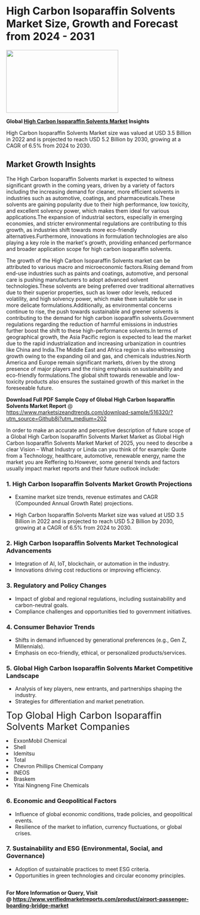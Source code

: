 <H1>High Carbon Isoparaffin Solvents Market Size, Growth and Forecast from 2024 - 2031</H1><img class="aligncenter size-medium wp-image-584254" src="https://thirdeyenews.in/wp-content/uploads/2024/09/Global-Market-Research-300x168.jpeg" alt="" width="300" height="168" /><p><strong>Global&nbsp;<a href="https://www.marketsizeandtrends.com/download-sample/516320/?utm_source=Github8j?utm_medium=202">High Carbon Isoparaffin Solvents Market</a> Insights</strong></p><p>High Carbon Isoparaffin Solvents Market size was valued at USD 3.5 Billion in 2022 and is projected to reach USD 5.2 Billion by 2030, growing at a CAGR of 6.5% from 2024 to 2030.</p><p><h2>Market Growth Insights</h2> <p>The High Carbon Isoparaffin Solvents market is expected to witness significant growth in the coming years, driven by a variety of factors including the increasing demand for cleaner, more efficient solvents in industries such as automotive, coatings, and pharmaceuticals.These solvents are gaining popularity due to their high performance, low toxicity, and excellent solvency power, which makes them ideal for various applications.The expansion of industrial sectors, especially in emerging economies, and stricter environmental regulations are contributing to this growth, as industries shift towards more eco-friendly alternatives.Furthermore, innovations in formulation technologies are also playing a key role in the market's growth, providing enhanced performance and broader application scope for high carbon isoparaffin solvents.</p> <p>The growth of the High Carbon Isoparaffin Solvents market can be attributed to various macro and microeconomic factors.Rising demand from end-use industries such as paints and coatings, automotive, and personal care is pushing manufacturers to adopt advanced solvent technologies.These solvents are being preferred over traditional alternatives due to their superior properties, such as lower odor levels, reduced volatility, and high solvency power, which make them suitable for use in more delicate formulations.Additionally, as environmental concerns continue to rise, the push towards sustainable and greener solvents is contributing to the demand for high carbon isoparaffin solvents.Government regulations regarding the reduction of harmful emissions in industries further boost the shift to these high-performance solvents.In terms of geographical growth, the Asia Pacific region is expected to lead the market due to the rapid industrialization and increasing urbanization in countries like China and India.The Middle East and Africa region is also witnessing growth owing to the expanding oil and gas, and chemicals industries.North America and Europe remain significant markets, driven by the strong presence of major players and the rising emphasis on sustainability and eco-friendly formulations.The global shift towards renewable and low-toxicity products also ensures the sustained growth of this market in the foreseeable future.</p> <p><span class=""><strong>Download Full PDF Sample Copy of Global High Carbon Isoparaffin Solvents Market Report</strong> @ <a href="https://www.marketsizeandtrends.com/download-sample/516320/?utm_source=Github8j?utm_medium=202" target="_blank">https://www.marketsizeandtrends.com/download-sample/516320/?utm_source=Github8j?utm_medium=202</a></span></p><p>In order to make an accurate and perceptive description of future scope of a Global&nbsp;High Carbon Isoparaffin Solvents Market Market as Global&nbsp;High Carbon Isoparaffin Solvents Market Market of 2025, you need to describe a clear Vision &ndash; What Industry or Linda can you think of for example: Quote from a Technology, healthcare, automotive, renewable energy, name the market you are Reffering to.However, some general trends and factors usually impact market reports and their future outlook include:</p><h3>1.&nbsp;<strong>High Carbon Isoparaffin Solvents Market Growth Projections</strong></h3><ul><li>Examine market size trends, revenue estimates and CAGR (Compounded Annual Growth Rate) projections.</li><li><p>High Carbon Isoparaffin Solvents Market size was valued at USD 3.5 Billion in 2022 and is projected to reach USD 5.2 Billion by 2030, growing at a CAGR of 6.5% from 2024 to 2030.</p></li></ul><h3>2.&nbsp;<strong>High Carbon Isoparaffin Solvents Market Technological Advancements</strong></h3><ul><li>Integration of AI, IoT, blockchain, or automation in the industry.</li><li>Innovations driving cost reductions or improving efficiency.</li></ul><h3>3.&nbsp;<strong>Regulatory and Policy Changes</strong></h3><ul><li>Impact of global and regional regulations, including sustainability and carbon-neutral goals.</li><li>Compliance challenges and opportunities tied to government initiatives.</li></ul><h3>4.&nbsp;<strong>Consumer Behavior Trends</strong></h3><ul><li>Shifts in demand influenced by generational preferences (e.g., Gen Z, Millennials).</li><li>Emphasis on eco-friendly, ethical, or personalized products/services.</li></ul><h3>5.&nbsp;<strong>Global High Carbon Isoparaffin Solvents Market Competitive Landscape</strong></h3><ul><li>Analysis of key players, new entrants, and partnerships shaping the industry.</li><li>Strategies for differentiation and market penetration.</li></ul><p data-pm-slice="1 1 []"><span style="color: inherit; font-family: inherit; font-size: 25px;">Top Global High Carbon Isoparaffin Solvents Market Companies</span></p><div class="" data-test-id=""><p><li>ExxonMobil Chemical</li><li> Shell</li><li> Idemitsu</li><li> Total</li><li> Chevron Phillips Chemical Company</li><li> INEOS</li><li> Braskem</li><li> Yitai Ningneng Fine Chemicals</li></p></div><h3>6.&nbsp;<strong>Economic and Geopolitical Factors</strong></h3><ul><li>Influence of global economic conditions, trade policies, and geopolitical events.</li><li>Resilience of the market to inflation, currency fluctuations, or global crises.</li></ul><h3>7.&nbsp;<strong>Sustainability and ESG (Environmental, Social, and Governance)</strong></h3><ul><li>Adoption of sustainable practices to meet ESG criteria.</li><li>Opportunities in green technologies and circular economy principles.</li></ul><h2><strong style="font-size: 14px;">For More Information or Query, Visit @&nbsp;</strong><a style="background-color: #ffffff; font-size: 14px;" href="https://www.marketsizeandtrends.com/report/high-carbon-isoparaffin-solvents-market/" target="_blank">https://www.verifiedmarketreports.com/product/airport-passenger-boarding-bridge-market</a></h2>